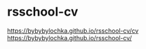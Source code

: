 # rsschool-cv
https://bybybylochka.github.io/rsschool-cv/cv
https://bybybylochka.github.io/rsschool-cv/
